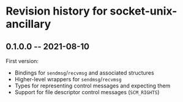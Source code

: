 # Revision history for socket-unix-ancillary

## 0.1.0.0 -- 2021-08-10

First version:
* Bindings for `sendmsg`/`recvmsg` and associated structures
* Higher-level wrappers for `sendmsg`/`recvmsg`
* Types for representing control messages and expecting them
* Support for file descriptor control messages (`SCM_RIGHTS`)

